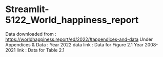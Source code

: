 # Streamlit-5122_World_happiness_report
Data downloaded from : https://worldhappiness.report/ed/2022/#appendices-and-data
Under Appendices & Data : 
  Year 2022 data link : Data for Figure 2.1
  Year 2008- 2021 link : Data for Table 2.1
